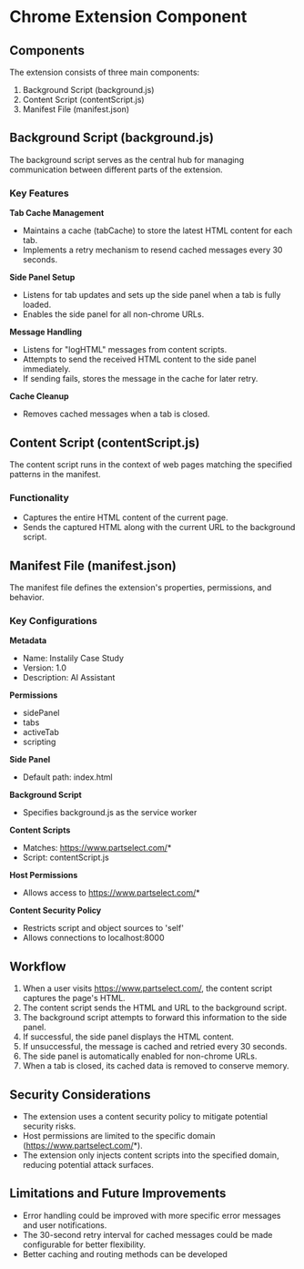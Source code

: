 # Chrome Extension Component

## Components

The extension consists of three main components:

1. Background Script (background.js)
2. Content Script (contentScript.js)
3. Manifest File (manifest.json)

## Background Script (background.js)

The background script serves as the central hub for managing communication between different parts of the extension.

### Key Features

**Tab Cache Management**
- Maintains a cache (tabCache) to store the latest HTML content for each tab.
- Implements a retry mechanism to resend cached messages every 30 seconds.

**Side Panel Setup**
- Listens for tab updates and sets up the side panel when a tab is fully loaded.
- Enables the side panel for all non-chrome URLs.

**Message Handling**
- Listens for "logHTML" messages from content scripts.
- Attempts to send the received HTML content to the side panel immediately.
- If sending fails, stores the message in the cache for later retry.

**Cache Cleanup**
- Removes cached messages when a tab is closed.

## Content Script (contentScript.js)

The content script runs in the context of web pages matching the specified patterns in the manifest.

### Functionality

- Captures the entire HTML content of the current page.
- Sends the captured HTML along with the current URL to the background script.

## Manifest File (manifest.json)

The manifest file defines the extension's properties, permissions, and behavior.

### Key Configurations

**Metadata**
- Name: Instalily Case Study
- Version: 1.0
- Description: AI Assistant

**Permissions**
- sidePanel
- tabs
- activeTab
- scripting

**Side Panel**
- Default path: index.html

**Background Script**
- Specifies background.js as the service worker

**Content Scripts**
- Matches: https://www.partselect.com/*
- Script: contentScript.js

**Host Permissions**
- Allows access to https://www.partselect.com/*

**Content Security Policy**
- Restricts script and object sources to 'self'
- Allows connections to localhost:8000

## Workflow

1. When a user visits https://www.partselect.com/, the content script captures the page's HTML.
2. The content script sends the HTML and URL to the background script.
3. The background script attempts to forward this information to the side panel.
4. If successful, the side panel displays the HTML content.
5. If unsuccessful, the message is cached and retried every 30 seconds.
6. The side panel is automatically enabled for non-chrome URLs.
7. When a tab is closed, its cached data is removed to conserve memory.

## Security Considerations

- The extension uses a content security policy to mitigate potential security risks.
- Host permissions are limited to the specific domain (https://www.partselect.com/*).
- The extension only injects content scripts into the specified domain, reducing potential attack surfaces.

## Limitations and Future Improvements

- Error handling could be improved with more specific error messages and user notifications.
- The 30-second retry interval for cached messages could be made configurable for better flexibility.
- Better caching and routing methods can be developed